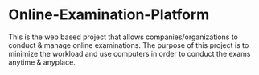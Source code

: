 # Online-Examination-Platform
 This is the web based project that allows companies/organizations to conduct & manage online examinations. The purpose of this project is to minimize the workload and use computers in order to conduct the exams anytime & anyplace.
